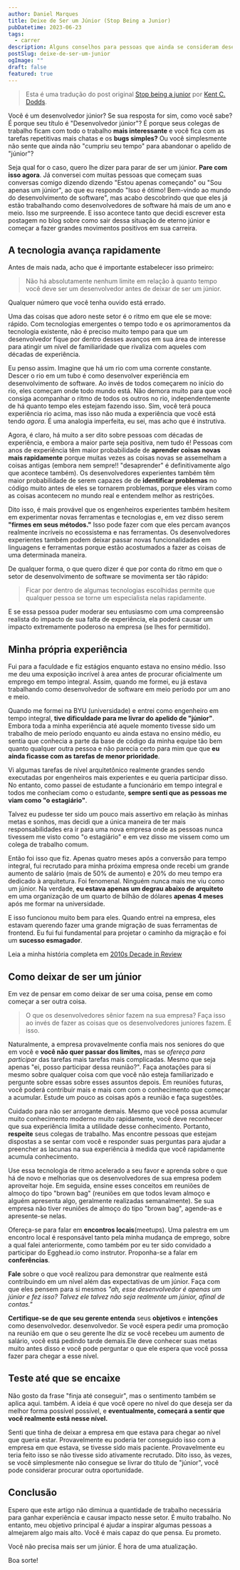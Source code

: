 ```yaml
---
author: Daniel Marques
title: Deixe de Ser um Júnior (Stop Being a Junior)
pubDatetime: 2023-06-23
tags:
  - carrer
description: Alguns conselhos para pessoas que ainda se consideram desenvolvedores juniores
postSlug: deixe-de-ser-um-junior
ogImage: ""
draft: false
featured: true
---
```


> Esta é uma tradução do post original [Stop being a junior](https://kentcdodds.com/blog/stop-being-a-junior) por [Kent C. Dodds](https://kentcdodds.com).

Você é um desenvolvedor júnior? Se sua resposta for sim, como você sabe? É porque
seu título é "Desenvolvedor júnior"? É porque seus colegas de trabalho ficam com todo o trabalho **mais interessante** e você fica com as tarefas repetitivas mais chatas e os **bugs simples?** Ou você simplesmente não sente que ainda não "cumpriu seu tempo" para abandonar o apelido de "júnior"?

Seja qual for o caso, quero lhe dizer para parar de ser um júnior. **Pare com isso agora**. Já conversei com muitas pessoas que começam suas conversas comigo dizendo
dizendo "Estou apenas começando" ou "Sou apenas um júnior", ao que eu respondo
"Isso é ótimo! Bem-vindo ao mundo do desenvolvimento de software", mas acabo descobrindo que que eles já estão trabalhando como desenvolvedores de software há mais de um ano e meio. Isso me surpreende. E isso acontece tanto que decidi escrever esta postagem no blog sobre como sair dessa situação de eterno júnior e começar a fazer grandes movimentos positivos em sua carreira.

## A tecnologia avança rapidamente

Antes de mais nada, acho que é importante estabelecer isso primeiro:

> Não há absolutamente nenhum limite em relação à quanto tempo você deve ser um desenvolvedor antes de deixar de ser um júnior.

Qualquer número que você tenha ouvido está errado.

Uma das coisas que adoro neste setor é o ritmo em que ele se move: rápido. Com
tecnologias emergentes o tempo todo e os aprimoramentos da tecnologia existente,
não é preciso muito tempo para que um desenvolvedor fique por dentro desses
avanços em sua área de interesse para atingir um nível de familiaridade
que rivaliza com aqueles com décadas de experiência.

Eu penso assim. Imagine que há um rio com uma corrente constante. Descer o rio em um tubo é como desenvolver experiência em desenvolvimento de software. Ao invés de todos começarem no início do rio, eles começam onde todo mundo está. Não demora muito para que você consiga acompanhar o ritmo de todos os outros no rio, independentemente de há quanto tempo eles estejam fazendo isso. Sim, você terá pouca experiência rio acima, mas isso não muda a experiência que você está tendo _agora_. É uma analogia imperfeita, eu sei, mas acho que é instrutiva.

Agora, é claro, há muito a ser dito sobre pessoas com décadas de experiência, e embora a maior parte seja positiva, nem tudo é! Pessoas com anos de experiência têm maior probabilidade de **aprender coisas novas mais rapidamente** porque muitas vezes as coisas novas se assemelham a coisas antigas (embora nem sempre!! "desaprender" é definitivamente algo que acontece também). Os desenvolvedores experientes também têm maior probabilidade de serem capazes de de **identificar problemas** no código muito antes de eles se tornarem problemas, porque eles viram como as coisas acontecem no mundo real e entendem melhor as restrições.

Dito isso, é mais provável que os engenheiros experientes também hesitem em experimentar novas ferramentas e tecnologias e, em vez disso serem **"firmes em seus métodos."** Isso pode fazer com que eles percam avanços realmente incríveis no ecossistema e nas ferramentas. Os desenvolvedores experientes também podem deixar passar novas funcionalidades em linguagens e ferramentas porque estão acostumados a fazer as coisas de uma determinada maneira.

De qualquer forma, o que quero dizer é que por conta do ritmo em que o setor de desenvolvimento de software se movimenta ser tão rápido:

> Ficar por dentro de algumas tecnologias escolhidas permite que qualquer pessoa se torne um especialista nelas rapidamente.

E se essa pessoa puder moderar seu entusiasmo com uma compreensão realista do impacto de sua falta de experiência, ela poderá causar um impacto extremamente poderoso na empresa (se lhes for permitido).

## Minha própria experiência

Fui para a faculdade e fiz estágios enquanto estava no ensino médio. Isso me deu uma exposição incrível à area antes de procurar oficialmente um emprego em tempo integral. Assim, quando me formei, eu já estava trabalhando como desenvolvedor de software em meio período por um ano e meio.

Quando me formei na BYU (universidade) e entrei como engenheiro em tempo integral, **tive dificuldade para me livrar do apelido de "júnior"**. Embora toda a minha experiência até aquele momento tivesse sido um trabalho de meio período enquanto eu ainda estava no ensino médio, eu sentia que conhecia a parte da base de código da minha equipe tão bem quanto qualquer outra pessoa e não parecia certo para mim que que **eu ainda ficasse com as tarefas de menor prioridade**.

Vi algumas tarefas de nível arquitetônico realmente grandes sendo executadas por engenheiros mais experientes e eu queria participar disso. No entanto, como passei de estudante a funcionário em tempo integral e todos me conheciam como o estudante, **sempre senti que as pessoas me viam como "o estagiário"**.

Talvez eu pudesse ter sido um pouco mais assertivo em relação às minhas metas e sonhos, mas decidi que a única maneira de ter mais responsabilidades era ir para uma nova empresa onde as pessoas nunca tivessem me visto como "o estagiário" e em vez disso me vissem como um colega de trabalho comum.

Então foi isso que fiz. Apenas quatro meses após a conversão para tempo integral, fui
recrutado para minha próxima empresa onde recebi um grande aumento de salário (mais de 50% de aumento) e 20% do meu tempo era dedicado à arquitetura. Foi fenomenal. Ninguém nunca mais me viu como um júnior. Na verdade, **eu estava apenas um degrau abaixo de arquiteto** em uma organização de um quarto de bilhão de dólares **apenas 4 meses**
após me formar na universidade.

E isso funcionou muito bem para eles. Quando entrei na empresa, eles estavam querendo fazer uma grande migração de suas ferramentas de frontend. Eu fui fui fundamental para projetar o caminho da migração e foi um **sucesso esmagador**.

Leia a minha história completa em [2010s Decade in Review](https://kentcdodds.com/blog/2010s-decade-in-review)

## Como deixar de ser um júnior

Em vez de pensar em como deixar de ser uma coisa, pense em como começar a ser outra coisa.

> O que os desenvolvedores sênior fazem na sua empresa? Faça isso ao invés de fazer as coisas que os desenvolvedores juniores fazem. É isso.

Naturalmente, a empresa provavelmente confia mais nos seniores do que em você e **você não quer passar dos limites,** mas se _ofereça para participar_ das tarefas mais tarefas mais complicadas. Mesmo que seja apenas "ei, posso participar dessa reunião?". Faça anotações para si mesmo sobre qualquer coisa com que você não esteja familiarizado e pergunte sobre essas sobre esses assuntos depois. Em reuniões futuras, você poderá contribuir mais e mais com com o conhecimento que começar a acumular. Estude um pouco as coisas após a reunião e faça sugestões.

Cuidado para não ser arrogante demais. Mesmo que você possa acumular muito conhecimento moderno muito rapidamente, você deve reconhecer que sua experiência limita a utilidade desse conhecimento. Portanto, **respeite** seus colegas de trabalho. Mas encontre pessoas que estejam dispostas a se sentar com você e responder suas perguntas para ajudar a preencher as lacunas na sua experiência à medida que você rapidamente acumula conhecimento.

Use essa tecnologia de ritmo acelerado a seu favor e aprenda sobre o que há de novo e melhorias que os desenvolvedores de sua empresa podem aproveitar hoje. Em seguida, ensine
esses conceitos em reuniões de almoço do tipo "brown bag" (reuniões em que todos levam
almoço e alguém apresenta algo, geralmente realizadas semanalmente). Se sua empresa não
tiver reuniões de almoço do tipo "brown bag", agende-as e apresente-se nelas.

Ofereça-se para falar em **encontros locais**(meetups). Uma palestra em um encontro local é responsável tanto pela minha mudança de emprego, sobre a qual falei anteriormente, como também por eu ter sido convidado a participar do Egghead.io como instrutor. Proponha-se a falar em **conferências**.

**Fale** sobre o que você realizou para demonstrar que realmente está contribuindo em um nível além das expectativas de um júnior. Faça com que eles pensem para si mesmos _"ah, esse desenvolvedor é apenas um júnior e fez isso? Talvez ele talvez não seja realmente um júnior, afinal de contas."_

**Certifique-se de que seu gerente entenda** seus **objetivos** e **intenções** como desenvolvedor. desenvolvedor. Se você espera pedir uma promoção na reunião em que o seu
gerente lhe diz se você recebeu um aumento de salário, você está pedindo tarde demais.Ele deve conhecer suas metas muito antes disso e você pode perguntar o que ele espera que você possa fazer para chegar a esse nível.

## Teste até que se encaixe

Não gosto da frase "finja até conseguir", mas o sentimento também se aplica aqui. também. A ideia é que você opere no nível do que deseja ser da melhor forma possível
possível, e **eventualmente, começará a sentir que você realmente está nesse nível.**

Senti que tinha de deixar a empresa em que estava para chegar ao nível que queria estar. Provavelmente eu poderia ter conseguido isso com a empresa em que estava, se tivesse sido mais paciente. Provavelmente eu teria feito isso se não tivesse sido ativamente recrutado. Dito isso, às vezes, se você simplesmente não consegue se livrar do título de "júnior", você pode considerar procurar outra oportunidade.

## Conclusão

Espero que este artigo não diminua a quantidade de trabalho necessária para ganhar experiência e causar impacto nesse setor. É muito trabalho. No entanto, meu objetivo principal é ajudar a inspirar algumas pessoas a almejarem algo mais alto. Você é mais capaz do que pensa. Eu prometo.

Você não precisa mais ser um júnior. É hora de uma atualização.

Boa sorte!
